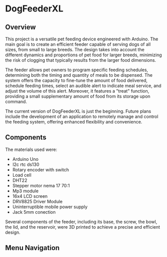 # DogFeederXL

## Overview

This project is a versatile pet feeding device engineered with Arduino. The main goal is to create an efficient feeder capable of serving dogs of all sizes, from small to large breeds. The design takes into account the different dynamics and proportions of pet food for larger breeds, minimizing the risk of clogging that typically results from the larger food dimensions.

The feeder allows pet owners to program specific feeding schedules, determining both the timing and quantity of meals to be dispensed. The system offers the capacity to fine-tune the amount of food delivered, schedule feeding times, select an audible alert to indicate meal service, and adjust the volume of this alert. Moreover, it features a "treat" function, providing a small supplementary amount of food from its storage upon command.

The current version of DogFeederXL is just the beginning. Future plans include the development of an application to remotely manage and control the feeding system, offering enhanced flexibility and convenience.

## Components

The materials used were:

- Arduino Uno
- I2c rtc ds130
- Rotary encoder with switch
- Load cell
- DHT22
- Stepper motor nema 17 70:1
- Mp3 module
- 16x4 LCD screen 
- DRV8825 Driver Module
- Uninterruptible mobile power supply
- Jack 5mm conection

Several components of the feeder, including its base, the screw, the bowl, the lid, and the reservoir, were 3D printed to achieve a precise and efficient design.

## Menu Navigation

